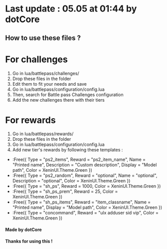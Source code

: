 # Last update : 05.05 at 01:44 by dotCore    
  
## How to use these files ?  

# For challenges
1) Go in lua/battlepass/challenges/ 
2) Drop these files in the folder
3) Edit them to fit your needs and save
4) Go in lua/battlepass/configuration/config.lua 
5) Then, search for Battle pass Challenges configuration
6) Add the new challenges there with their tiers
  
# For rewards
1) Go in lua/battlepass/rewards/
2) Drop these files in the folder
3) Go in lua/battlepass/configuration/config.lua 
4) Add new tier's rewards by following these templates :
- :Free({ Type = "ps2_items", Reward = "ps2_item_name", Name = "Printed name", Description = "Custom description", Display = "Model path", Color = XeninUI.Theme.Green })
- :Free({ Type = "ps2_random", Reward = "optional", Name = "optional", Description = "optional", Color = XeninUI.Theme.Green })
- :Free({ Type = "sh_ps", Reward = 1000, Color = XeninUI.Theme.Green })
- :Free({ Type = "sh_ps_prem", Reward = 25, Color = XeninUI.Theme.Green })
- :Free({ Type = "sh_ps_items", Reward = "item_classname", Name = "Printed name", Display = "Model path", Color = XeninUI.Theme.Green })
- :Free({ Type = "concommand", Reward = "ulx adduser sid vip", Color = XeninUI.Theme.Green })

  
#### Made by dotCore  
#### Thanks for using this !  